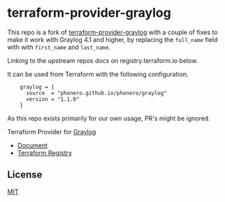 # terraform-provider-graylog

This repo is a fork of [terraform-provider-graylog](https://github.com/phonero/terraform-provider-graylog)
with a couple of fixes to make it work with Graylog 4.1 and higher, by replacing the
`full_name` field with with `first_name` and `last_name`.

Linking to the upstream repos docs on registry.terraform.io below.

It can be used from Terraform with the following configuration.
```hcl
    graylog = {
      source  = "phonero.github.io/phonero/graylog"
      version = "1.1.0"
    }
```

As this repo exists primarily for our own usage, PR's might be ignored.

Terraform Provider for [Graylog](https://docs.graylog.org/)

- [Document](https://registry.terraform.io/providers/terraform-provider-graylog/graylog/latest/docs)
- [Terraform Registry](https://registry.terraform.io/providers/terraform-provider-graylog/graylog/latest/docs)
 
## License

[MIT](LICENSE)
